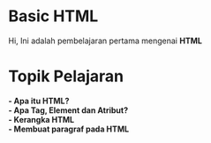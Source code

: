 # Basic HTML
Hi, Ini adalah pembelajaran pertama mengenai <b>HTML</b>

# Topik Pelajaran
<b>- Apa itu HTML? </b>
<br>
<b>- Apa Tag, Element dan Atribut?</b>
<br>
<b>- Kerangka HTML </b>
<br>
<b>- Membuat paragraf pada HTML </b>
<br>
<b>

